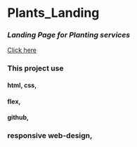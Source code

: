# Plants_Landing
### *Landing Page for Planting services*
[<u>Click here</u>](https://frontenddevkan.github.io/Plants_Landing/ "Для просмотра деплоя нажмите на эту ссылку")

### This project use  
####  html, css,   
#### flex,  
#### github,    
### responsive web-design, 
